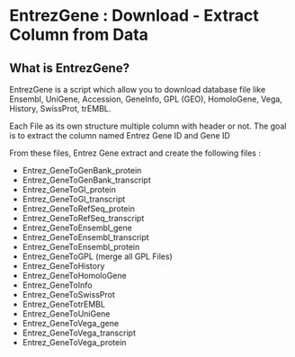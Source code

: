 EntrezGene : Download - Extract Column from Data
================================================

What is EntrezGene?
-------------------

EntrezGene is a script which allow you to download database file like Ensembl, UniGene, Accession, GeneInfo, GPL (GEO), 
HomoloGene, Vega, History, SwissProt, trEMBL.

Each File as its own structure multiple column with header or not. The goal is to extract the column named Entrez Gene ID and Gene ID


From these files, Entrez Gene extract and create the following files :

- Entrez_GeneToGenBank_protein
- Entrez_GeneToGenBank_transcript
- Entrez_GeneToGI_protein
- Entrez_GeneToGI_transcript
- Entrez_GeneToRefSeq_protein
- Entrez_GeneToRefSeq_transcript
- Entrez_GeneToEnsembl_gene
- Entrez_GeneToEnsembl_transcript
- Entrez_GeneToEnsembl_protein
- Entrez_GeneToGPL (merge all GPL Files)
- Entrez_GeneToHistory
- Entrez_GeneToHomoloGene
- Entrez_GeneToInfo
- Entrez_GeneToSwissProt
- Entrez_GeneTotrEMBL
- Entrez_GeneToUniGene
- Entrez_GeneToVega_gene
- Entrez_GeneToVega_transcript
- Entrez_GeneToVega_protein




